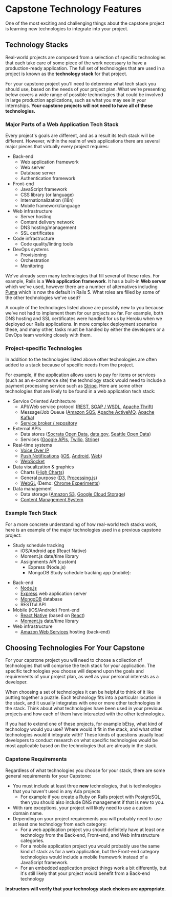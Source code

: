 # Capstone Technology Features
One of the most exciting and challenging things about the capstone project is learning new technologies to integrate into your project.

## Technology Stacks
Real-world projects are composed from a selection of specific technologies that each take care of some piece of the work necessary to have a production-ready application. The full set of technologies that are used in a project is known as the **technology stack** for that project.

For your capstone project you'll need to determine what tech stack you should use, based on the needs of your project plan. What we're presenting below covers a wide range of possible technologies that could be involved in large production applications, such as what you may see in your internships. **Your capstone projects will not need to have all of these technologies.**

### Major Parts of a Web Application Tech Stack
Every project's goals are different, and as a result its tech stack will be different. However, within the realm of web applications there are several major pieces that virtually every project requires:

* Back-end
  * Web application framework
  * Web server
  * Database server
  * Authentication framework
* Front-end
  * JavaScript framework
  * CSS library (or language)
  * Internationalization (i18n)
  * Mobile framework/language
* Web infrastructure
  * Server hosting
  * Content delivery network
  * DNS hosting/management
  * SSL certificates
* Code infrastructure
  * Code quality/linting tools
* DevOps systems
  * Provisioning
  * Orchestration
  * Monitoring

We've already seen many technologies that fill several of these roles. For example, Rails is a **Web application framework**. It has a built-in **Web server** which we've used, however there are a number of alternatives including [Puma](http://puma.io/) which is now the default in Rails 5. What roles are filled by some of the other technologies we've used?

A couple of the technologies listed above are possibly new to you because we've not had to implement them for our projects so far. For example, both DNS hosting and SSL certificates were handled for us by Heroku when we deployed our Rails applications. In more complex deployment scenarios these, and many other, tasks must be handled by either the developers or a DevOps team working closely with them.

### Project-specific Technologies
In addition to the technologies listed above other technologies are often added to a stack because of specific needs from the project.

For example, if the application allows users to pay for items or services (such as an e-commerce site) the technology stack would need to include a payment processing service such as [Stripe](https://stripe.com/). Here are some other technologies that are likely to be found in a web application tech stack:

* Service Oriented Architecture
  * API/Web service protocol ([REST](https://en.wikipedia.org/wiki/Representational_state_transfer), [SOAP / WSDL](https://en.wikipedia.org/wiki/Web_Services_Description_Language), [Apache Thrift](https://thrift.apache.org/))
  * Message/Job Queue ([Amazon SQS](https://aws.amazon.com/sqs/), [Apache ActiveMQ](http://activemq.apache.org/), [Apache Kafka](https://kafka.apache.org/))
  * [Service broker / repository](https://en.wikipedia.org/wiki/Web_Services_Discovery)
* External APIs
  * Data stores ([Socrata Open Data](https://dev.socrata.com/), [data.gov](https://www.data.gov/), [Seattle Open Data](https://data.seattle.gov/))
  * Services ([Google APIs](https://developers.google.com/), [Twilio](https://www.twilio.com/), [Stripe](https://stripe.com/))
* Real-time systems
  * [Voice Over IP](https://en.wikipedia.org/wiki/Voice_over_IP)
  * [Push Notifications](https://www.urbanairship.com/push-notifications-explained) ([iOS](https://developer.apple.com/notifications/), [Android](https://developer.android.com/guide/topics/ui/notifiers/notifications.html), [Web](https://developer.mozilla.org/en-US/docs/Web/API/Notifications_API))
  * [WebSocket](https://en.wikipedia.org/wiki/WebSocket)
* Data visualization & graphics
  * Charts ([High Charts](http://www.highcharts.com/))
  * General purpose ([D3](https://d3js.org/), [Processing.js](http://processingjs.org/))
  * [WebGL](https://en.wikipedia.org/wiki/WebGL) (Demo: [Chrome Experiments](https://www.chromeexperiments.com/webgl))
* Data management
  * Data storage ([Amazon S3](https://aws.amazon.com/s3/), [Google Cloud Storage](https://cloud.google.com/storage/))
  * [Content Management System](https://en.wikipedia.org/wiki/Content_management_system)

### Example Tech Stack
For a more concrete understanding of how real-world tech stacks work, here is an example of the major technologies used in a previous capstone project:

- Study schedule tracking
  - iOS/Android app (React Native)
  - Moment.js date/time library
  - Assignments API (custom)
    - Express (Node.js)
    - MongoDB
Study schedule tracking app (mobile):
* Back-end
  * [Node.js](https://nodejs.org/)
  * [Express](https://expressjs.com/) web application server
  * [MongoDB](https://www.mongodb.com/) database
  * RESTful API
* Mobile (iOS/Android) Front-end
  * [React Native](https://facebook.github.io/react-native/) (based on [React](https://facebook.github.io/react/))
  * [Moment.js](https://momentjs.com/) date/time library
* Web infrastructure
  * [Amazon Web Services](https://aws.amazon.com/) hosting (back-end)

## Choosing Technologies For Your Capstone
For your capstone project you will need to choose a collection of technologies that will comprise the tech stack for your application. The specific technologies you choose will depend upon the goals and requirements of your project plan, as well as your personal interests as a developer.

When choosing a set of technologies it can be helpful to think of it like putting together a puzzle. Each technology fits into a particular location in the stack, and it usually integrates with one or more other technologies in the stack. Think about what technologies have been used in your previous projects and how each of them have interacted with the other technologies.

If you had to extend one of these projects, for example bEtsy, what kind of technology would you use? Where would it fit in the stack, and what other technologies would it integrate with? These kinds of questions usually lead developers to conduct research on what specific technologies would be most applicable based on the technologies that are already in the stack.

### Capstone Requirements
Regardless of what technologies you choose for your stack, there are some general requirements for your Capstone:
* You must include at least three **new** technologies, that is technologies that you haven't used in any Ada projects
  * For example if you create a Ruby on Rails project with PostgreSQL, then you should also include DNS management if that is new to you.
* With rare exceptions, your project will likely need to use a custom domain name.
* Depending on your project requirements you will probably need to use at least one technology from each category:
  * For a web application project you should definitely have at least one technology from the Back-end, Front-end, and Web infrastructure categories.
  * For a mobile application project you would probably use the same kind of stack as for a web application, but the Front-end category technologies would include a mobile framework instead of a JavaScript framework.
  * For an embedded application project things work a bit differently, but it's still likely that your project would benefit from a Back-end technology

**Instructors will verify that your technology stack choices are appropriate.**
